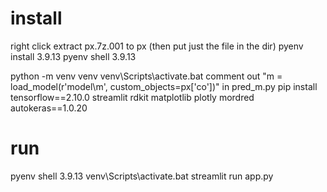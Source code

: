 # install
right click extract px.7z.001 to px (then put just the file in the dir)
pyenv install 3.9.13
pyenv shell 3.9.13

python -m venv venv
venv\Scripts\activate.bat
comment out "m = load_model(r'model\m', custom_objects=px['co'])" in pred_m.py
pip install tensorflow==2.10.0 streamlit rdkit matplotlib plotly mordred autokeras==1.0.20

# run
pyenv shell 3.9.13
venv\Scripts\activate.bat
streamlit run app.py
